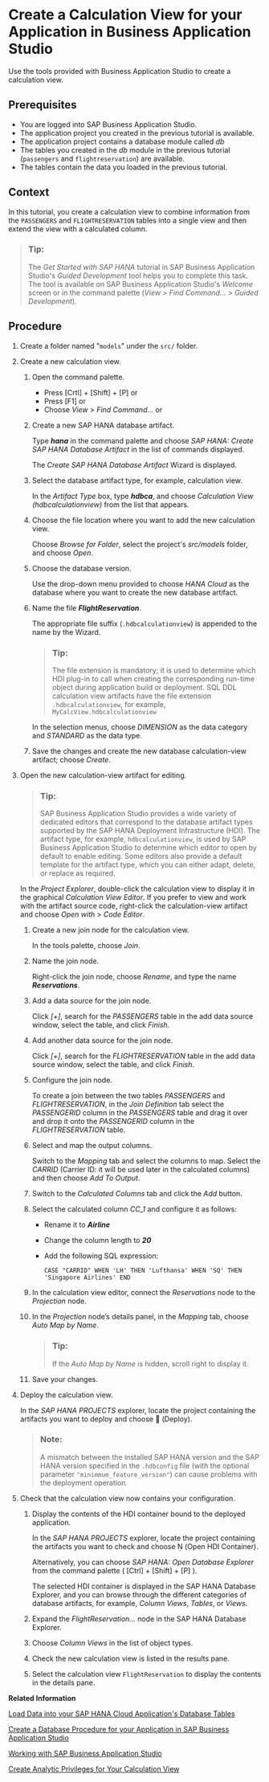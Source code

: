 <!-- loiod74bfe7bb92547d7861e302ee9c062b5 -->

<link rel="stylesheet" type="text/css" href="../css/sap-icons.css"/>

# Create a Calculation View for your Application in Business Application Studio

Use the tools provided with Business Application Studio to create a calculation view.



<a name="loiod74bfe7bb92547d7861e302ee9c062b5__prereq_tql_yyh_qmb"/>

## Prerequisites

-   You are logged into SAP Business Application Studio.
-   The application project you created in the previous tutorial is available.
-   The application project contains a database module called *db*
-   The tables you created in the *db* module in the previous tutorial \(`passengers` and `flightreservation`\) are available.
-   The tables contain the data you loaded in the previous tutorial.



## Context

In this tutorial, you create a calculation view to combine information from the `PASSENGERS` and `FLIGHTRESERVATION` tables into a single view and then extend the view with a calculated column.

> ### Tip:  
> The *Get Started with SAP HANA* tutorial in SAP Business Application Studio's *Guided Development* tool helps you to complete this task. The tool is available on SAP Business Application Studio's *Welcome* screen or in the command palette \(*View* \> *Find Command...* \> *Guided Development*\).



## Procedure

1.  Create a folder named "`models`" under the `src/` folder.

2.  Create a new calculation view.

    1.  Open the command palette.

        -   Press  [Crtl\] + [Shift\] + [P\]  or
        -   Press [F1\] or
        -   Choose *View* \> *Find Command...* or


    1.  Create a new SAP HANA database artifact.

        Type ***hana*** in the command palette and choose *SAP HANA: Create SAP HANA Database Artifact* in the list of commands displayed.

        The *Create SAP HANA Database Artifact* Wizard is displayed.

    2.  Select the database artifact type, for example, calculation view.

        In the *Artifact Type* box, type ***hdbca***, and choose *Calculation View \(hdbcalculationview\)* from the list that appears.

    3.  Choose the file location where you want to add the new calculation view.

        Choose *Browse for Folder*, select the project's *src/models* folder, and choose *Open*.

    4.  Choose the database version.

        Use the drop-down menu provided to choose *HANA Cloud* as the database where you want to create the new database artifact.

    5.  Name the file ***FlightReservation***.

        The appropriate file suffix \(`.hdbcalculationview`\) is appended to the name by the Wizard.

        > ### Tip:  
        > The file extension is mandatory; it is used to determine which HDI plug-in to call when creating the corresponding run-time object during application build or deployment. SQL DDL calculation view artifacts have the file extension `.hdbcalculationview`, for example, `MyCalcView.hdbcalculationview`

        In the selection menus, choose *DIMENSION* as the data category and *STANDARD* as the data type.

    6.  Save the changes and create the new database calculation-view artifact; choose *Create*.


3.  Open the new calculation-view artifact for editing.

    > ### Tip:  
    > SAP Business Application Studio provides a wide variety of dedicated editors that correspond to the database artifact types supported by the SAP HANA Deployment Infrastructure \(HDI\). The artifact type, for example, `hdbcalculationview`, is used by SAP Business Application Studio to determine which editor to open by default to enable editing. Some editors also provide a default template for the artifact type, which you can either adapt, delete, or replace as required.

    In the *Project Explorer*, double-click the calculation view to display it in the graphical *Calculation View Editor*. If you prefer to view and work with the artifact source code, right-click the calculation-view artifact and choose *Open with* \> *Code Editor*.

    1.  Create a new join node for the calculation view.

        In the tools palette, choose *Join*.

    2.  Name the join node.

        Right-click the join node, choose *Rename*, and type the name ***Reservations***.

    3.  Add a data source for the join node.

        Click *\[+\]*, search for the *PASSENGERS* table in the add data source window, select the table, and click *Finish*.

    4.  Add another data source for the join node.

        Click *\[+\]*, search for the *FLIGHTRESERVATION* table in the add data source window, select the table, and click *Finish*.

    5.  Configure the join node.

        To create a join between the two tables *PASSENGERS* and *FLIGHTRESERVATION*, in the *Join Definition* tab select the *PASSENGERID* column in the *PASSENGERS* table and drag it over and drop it onto the *PASSENGERID* column in the *FLIGHTRESERVATION* table.

    6.  Select and map the output columns.

        Switch to the *Mapping* tab and select the columns to map. Select the *CARRID* \(Carrier ID: it will be used later in the calculated columns\) and then choose *Add To Output*.

    7.  Switch to the *Calculated Columns* tab and click the *Add* button.

    8.  Select the calculated column *CC\_1* and configure it as follows:

        -   Rename it to ***Airline*** 
        -   Change the column length to ***20***
        -   Add the following SQL expression:

            `CASE "CARRID" WHEN 'LH' THEN 'Lufthansa' WHEN 'SQ' THEN 'Singapore Airlines' END`


    9.  In the calculation view editor, connect the *Reservations* node to the *Projection* node.

    10. In the *Projection* node’s details panel, in the *Mapping* tab, choose *Auto Map by Name*.

        > ### Tip:  
        > If the *Auto Map by Name* is hidden, scroll right to display it.

    11. Save your changes.


4.  Deploy the calculation view.

    In the *SAP HANA PROJECTS* explorer, locate the project containing the artifacts you want to deploy and choose <span class="FPA-icons"></span> \(Deploy\).

    > ### Note:  
    > A mismatch between the installed SAP HANA version and the SAP HANA version specified in the `.hdbconfig` file \(with the optional parameter `"minimmum_feature_version"`\) can cause problems with the deployment operation.

5.  Check that the calculation view now contains your configuration.

    1.  Display the contents of the HDI container bound to the deployed application.

        In the *SAP HANA PROJECTS* explorer, locate the project containing the artifacts you want to check and choose <span class="SAP-icons-watt"></span> \(Open HDI Container\).

        Alternatively, you can choose *SAP HANA: Open Database Explorer* from the command palette \( [Ctrl\] + [Shift\] + [P\] \).

        The selected HDI container is displayed in the SAP HANA Database Explorer, and you can browse through the different categories of database artifacts, for example, *Column Views*, *Tables*, or *Views*.

    2.  Expand the *FlightReservation...* node in the SAP HANA Database Explorer.

    3.  Choose *Column Views* in the list of object types.

    4.  Check the new calculation view is listed in the results pane.

    5.  Select the calculation view `FlightReservation` to display the contents in the details pane.



**Related Information**  


[Load Data into your SAP HANA Cloud Application's Database Tables](load-data-into-your-sap-hana-cloud-application-s-database-tables-75679ce.md "Use the tools provided with SAP Business Application Studio to populate the new database tables with data stored in CSV (comma separated values) files.")

[Create a Database Procedure for your Application in SAP Business Application Studio](create-a-database-procedure-for-your-application-in-sap-business-application-st-d13c960.md "Use the tools provided with SAP Business Application Studio to create a database procedure.")

[Working with SAP Business Application Studio](working-with-sap-business-application-studio-ebd3400.md "SAP Business Application Studio provides a modular development environment for the development of business applications for SAP HANA Cloud.")

[Create Analytic Privileges for Your Calculation View](create-analytic-privileges-for-your-calculation-view-8ff23ca.md "Use analytic privileges to restrict access to your calculation view's data.")

